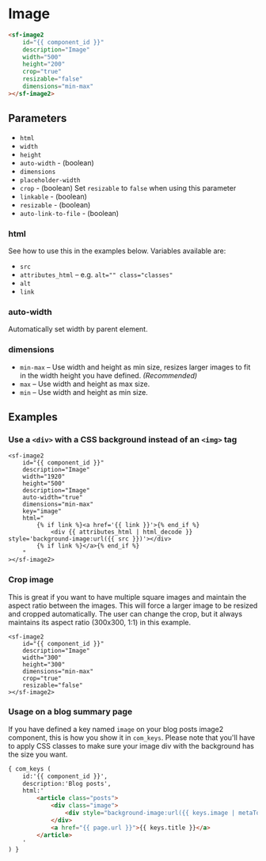 # Image

```html
<sf-image2
    id="{{ component_id }}"
    description="Image"
    width="500"
    height="200"
    crop="true"
    resizable="false"
    dimensions="min-max"
></sf-image2>
```

## Parameters

* `html`
* `width`
* `height`
* `auto-width` - (boolean)
* `dimensions`
* `placeholder-width`
* `crop` - (boolean) Set `resizable` to `false` when using this parameter
* `linkable` - (boolean)
* `resizable` - (boolean)
* `auto-link-to-file` - (boolean)

### html

See how to use this in the examples below. Variables available are:

* `src`
* `attributes_html` – e.g. `alt="" class="classes"`
* `alt`
* `link`

### auto-width

Automatically set width by parent element.

### dimensions

* `min-max` – Use width and height as min size, resizes larger images to fit in the width height you have defined. _(Recommended)_
* `max` – Use width and height as max size.
* `min` – Use width and height as min size.

## Examples

### Use a `<div>` with a CSS background instead of an `<img>` tag

```
<sf-image2
	id="{{ component_id }}"
	description="Image"
	width="1920"
	height="500"
	description="Image"
	auto-width="true"
	dimensions="min-max"
	key="image"
	html="
		{% if link %}<a href='{{ link }}'>{% end_if %}
			<div {{ attributes_html | html_decode }} style='background-image:url({{ src }})'></div>
		{% if link %}</a>{% end_if %}
	"
></sf-image2>
```

### Crop image

This is great if you want to have multiple square images and maintain the aspect ratio between the images. This will force a larger image to be resized and cropped automatically. The user can change the crop, but it always maintains its aspect ratio (300x300, 1:1) in this example.

```
<sf-image2
	id="{{ component_id }}"
	description="Image"
	width="300"
	height="300"
	dimensions="min-max"
	crop="true"
	resizable="false"
></sf-image2>
```

### Usage on a blog summary page

If you have defined a key named `image` on your blog posts image2 component, this is how you show it in `com_keys`. Please note that you'll have to apply CSS classes to make sure your image div with the background has the size you want.

```html
{ com_keys (
	id:'{{ component_id }}',
	description:'Blog posts',
	html:'
		<article class="posts">
			<div class="image">
				<div style="background-image:url({{ keys.image | metaToImage: "crop", "200","200" }})"></div>
			</div>
			<a href="{{ page.url }}">{{ keys.title }}</a>
		</article>
	'
) }
```
